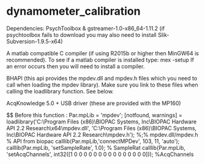 # dynamometer_calibration

Dependencies:
PsychToolbox & gstreamer-1.0-x86_64-1.11.2 (if psychtoolbox fails
to download you may also need to install Slik-Subversion-1.9.5-x64)

A matlab compatible C compiler (if using R2015b or higher then MinGW64 is
recommended). To see if a matlab compiler is installed type: mex -setup
If an error occurs then you will need to install a compiler.

BHAPI (this api provides the mpdev.dll and mpdev.h files which you need
to call when loading the mpdev library). Make sure you link to these
files when calling the loadlibrary function. See below.

AcqKnowledge 5.0 + USB driver (these are provided with the MP160)

$$ Before this function :
Par.mpLib = 'mpdev'; 
[notfound, warnings] = loadlibrary('C:\Program Files (x86)\BIOPAC Systems, Inc\BIOPAC Hardware API 2.2 Research\x64\mpdev.dll', 'C:\Program Files (x86)\BIOPAC Systems, Inc\BIOPAC Hardware API 2.2 Research\mpdev.h'); %;% mpdev.dll/mpdev.h
% API from biopac
calllib(Par.mpLib,'connectMPDev', 103, 11, 'auto');
calllib(Par.mpLib, 'setSampleRate', 1.0); % SampleRat
calllib(Par.mpLib, 'setAcqChannels', int32([1 0 0 0 0 0 0 0 0 0 0 0 0 0 0 0])); %AcqChannels
